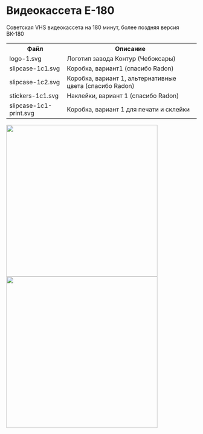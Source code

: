# Видеокассета E-180
Советская VHS видеокассета на 180 минут, более поздняя версия ВК-180

<table>
  <tr>
    <th>Файл</th>
    <th>Описание</th>
  </tr>
    <td>logo-1.svg</td>
    <td>Логотип завода Контур (Чебоксары)</td>
  </tr>
  <tr>
    <td>slipcase-1c1.svg</td>
    <td>Коробка, вариант1 (спасибо Radon)</td>
  </tr>
  <tr>
    <td>slipcase-1c2.svg</td>
    <td>Коробка, вариант 1, альтернативные цвета (спасибо Radon)</td>
  </tr>
  <tr>
    <td>stickers-1c1.svg</td>
    <td>Наклейки, вариант 1 (спасибо Radon)</td>
  </tr>
  <tr>
    <td>slipcase-1c1-print.svg</td>
    <td>Коробка, вариант 1 для печати и склейки</td>
  </tr>
</table>

<img align="left" width="400" src="https://raw.githubusercontent.com/fire0shadow/VK180/master/slipcase-1c1.png">
<img align="left" width="400" src="https://raw.githubusercontent.com/fire0shadow/VK180/master/stickers-1c1.png">
